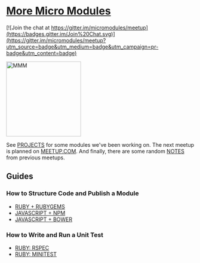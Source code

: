 # [More Micro Modules](http://moremicromodules.org)

[![Join the chat at https://gitter.im/micromodules/meetup](https://badges.gitter.im/Join%20Chat.svg)](https://gitter.im/micromodules/meetup?utm_source=badge&utm_medium=badge&utm_campaign=pr-badge&utm_content=badge)

<img width="200" src="http://moremicromodules.org/mmm.png" alt="MMM">

See [PROJECTS](https://github.com/micromodules/meetup/blob/master/PROJECTS.md) for some modules we've been working on. The next meetup is planned on [MEETUP.COM](http://www.meetup.com/More-Micro-Modules). And finally, there are some random [NOTES](https://github.com/micromodules/meetup/blob/master/NOTES.md) from previous meetups.

## Guides
### How to Structure Code and Publish a Module

* [RUBY + RUBYGEMS](https://github.com/micromodules/meetup/blob/master/GUIDES/MODULES/RUBY-RUBYGEMS.md)
* [JAVASCRIPT + NPM](https://github.com/micromodules/meetup/blob/master/GUIDES/MODULES/JAVASCRIPT-NPM.md)
* [JAVASCRIPT + BOWER](https://github.com/micromodules/meetup/blob/master/GUIDES/MODULES/JAVASCRIPT-BOWER.md)

### How to Write and Run a Unit Test

* [RUBY: RSPEC](https://github.com/micromodules/meetup/blob/master/GUIDES/TESTS/RUBY-RSPEC.md)
* [RUBY: MINITEST](https://github.com/micromodules/meetup/blob/master/GUIDES/TESTS/RUBY-MINITEST.md)
